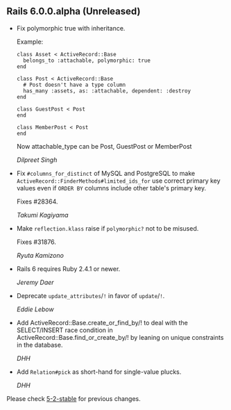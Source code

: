 ## Rails 6.0.0.alpha (Unreleased) ##

*   Fix polymorphic true with inheritance.
    
    Example: 

        class Asset < ActiveRecord::Base
          belongs_to :attachable, polymorphic: true
        end
    
        class Post < ActiveRecord::Base
          # Post doesn't have a type column
          has_many :assets, as: :attachable, dependent: :destroy
        end
     
        class GuestPost < Post
        end
     
        class MemberPost < Post
        end

    Now attachable_type can be Post, GuestPost or MemberPost

    *Dilpreet Singh*

*   Fix `#columns_for_distinct` of MySQL and PostgreSQL to make
    `ActiveRecord::FinderMethods#limited_ids_for` use correct primary key values
    even if `ORDER BY` columns include other table's primary key.

    Fixes #28364.

    *Takumi Kagiyama*

*   Make `reflection.klass` raise if `polymorphic?` not to be misused.

    Fixes #31876.

    *Ryuta Kamizono*

*   Rails 6 requires Ruby 2.4.1 or newer.

    *Jeremy Daer*

*   Deprecate `update_attributes`/`!` in favor of `update`/`!`.

    *Eddie Lebow*

*   Add ActiveRecord::Base.create_or_find_by/! to deal with the SELECT/INSERT race condition in
    ActiveRecord::Base.find_or_create_by/! by leaning on unique constraints in the database.

    *DHH*

*   Add `Relation#pick` as short-hand for single-value plucks.

    *DHH*


Please check [5-2-stable](https://github.com/rails/rails/blob/5-2-stable/activerecord/CHANGELOG.md) for previous changes.

